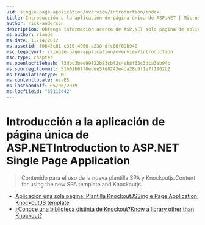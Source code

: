 ```yaml
---
uid: single-page-application/overview/introduction/index
title: Introducción a la aplicación de página única de ASP.NET | Microsoft Docs
author: rick-anderson
description: Obtenga información acerca de ASP.NET solo página de aplicación ASP.NET página aplicación única (SPA) le ayuda a crear aplicaciones que incluyen significativo interactivo del lado cliente...
ms.author: riande
ms.date: 11/14/2012
ms.assetid: f0643c61-c310-4906-a238-dfc86f09b940
msc.legacyurl: /single-page-application/overview/introduction
msc.type: chapter
ms.openlocfilehash: 73dbc3bee99f22b83cbf2c4eb8f35c3dca3eb94b
ms.sourcegitcommit: 51b01b6ff8edde57d8243e4da28c9f1e7f1962b2
ms.translationtype: MT
ms.contentlocale: es-ES
ms.lasthandoff: 05/06/2019
ms.locfileid: "65113442"
---
```

# <a name="introduction-to-aspnet-single-page-application"></a><span data-ttu-id="3c4f1-103">Introducción a la aplicación de página única de ASP.NET</span><span class="sxs-lookup"><span data-stu-id="3c4f1-103">Introduction to ASP.NET Single Page Application</span></span>

> <span data-ttu-id="3c4f1-104">Contenido para el uso de la nueva plantilla SPA y Knockoutjs.</span><span class="sxs-lookup"><span data-stu-id="3c4f1-104">Content for using the new SPA template and Knockoutjs.</span></span>

- [<span data-ttu-id="3c4f1-105">Aplicación una sola página: Plantilla KnockoutJS</span><span class="sxs-lookup"><span data-stu-id="3c4f1-105">Single Page Application: KnockoutJS template</span></span>](knockoutjs-template.md)
- [<span data-ttu-id="3c4f1-106">¿Conoce una biblioteca distinta de Knockout?</span><span class="sxs-lookup"><span data-stu-id="3c4f1-106">Know a library other than Knockout?</span></span>](other-libraries.md)
